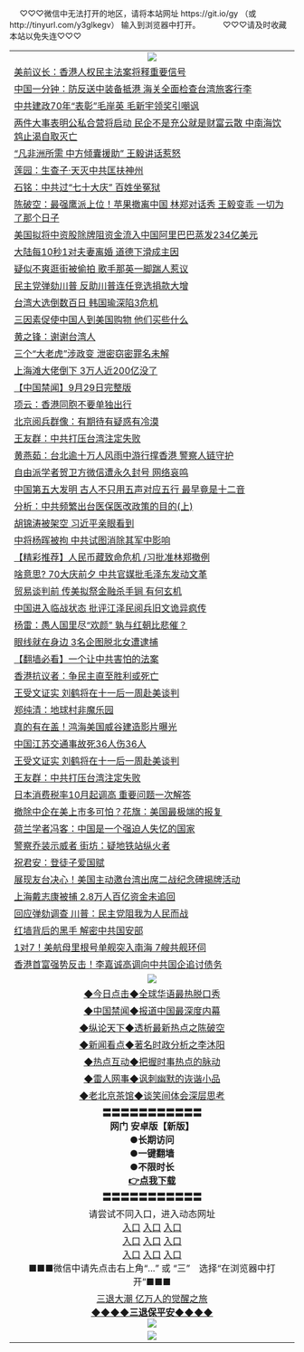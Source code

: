 <table>
　<tr>
♡♡♡微信中无法打开的地区，请将本站网址 https://git.io/gy （或 http://tinyurl.com/y3glkegv） 输入到浏览器中打开。 
　</tr>
　<tr>
♡♡♡请及时收藏本站以免失连♡♡♡
   </tr>
   <tr>
    <td align=center><img src="https://github.com/gyhhx/image-upload/blob/master/title1.jpg" /></td>
  </tr>
<tr><td align="left"><a href="https://xwood.fun/oo.aspx?name=c1078951&key=nqynnipsxfbxcbni&from=gy">美前议长：香港人权民主法案将释重要信号</a></td></tr>
<tr><td align="left"><a href="https://xwood.fun/oo.aspx?name=c1078958&key=nqynnipsxfbxcbni&from=gy">中国一分钟：防反送中装备抵港 海关全面检查台湾旅客行李</a></td></tr>
<tr><td align="left"><a href="https://xwood.fun/oo.aspx?name=c1078626&key=nqynnipsxfbxcbni&from=gy">中共建政70年“表彰”毛岸英 毛新宇领奖引嘲讽</a></td></tr>
<tr><td align="left"><a href="https://xwood.fun/oo.aspx?name=c1078914&key=nqynnipsxfbxcbni&from=gy">两件大事表明公私合营将启动  民企不是充公就是财富云散 中南海饮鸩止渴自取灭亡</a></td></tr>
<tr><td align="left"><a href="https://xwood.fun/oo.aspx?name=c1078728&key=nqynnipsxfbxcbni&from=gy">“凡非洲所需 中方倾囊援助” 王毅讲话惹怒</a></td></tr>
<tr><td align="left"><a href="https://xwood.fun/oo.aspx?name=c1078991&key=nqynnipsxfbxcbni&from=gy">莲园：生查子·天灭中共匡扶神州</a></td></tr>
<tr><td align="left"><a href="https://xwood.fun/oo.aspx?name=c1079015&key=nqynnipsxfbxcbni&from=gy">石铭：中共过“七十大庆” 百姓坐冤狱</a></td></tr>
<tr><td align="left"><a href="https://xwood.fun/oo.aspx?name=c1078403&key=nqynnipsxfbxcbni&from=gy">陈破空：最强鹰派上位！苹果撤离中国 林郑对话秀 王毅变乖 一切为了那个日子</a></td></tr>
<tr><td align="left"><a href="https://xwood.fun/oo.aspx?name=c1078986&key=nqynnipsxfbxcbni&from=gy">美国拟将中资股除牌阻资金流入中国阿里巴巴蒸发234亿美元</a></td></tr>
<tr><td align="left"><a href="https://xwood.fun/oo.aspx?name=c1078961&key=nqynnipsxfbxcbni&from=gy">大陆每10秒1对夫妻离婚 道德下滑成主因</a></td></tr>
<tr><td align="left"><a href="https://xwood.fun/oo.aspx?name=c1079020&key=nqynnipsxfbxcbni&from=gy">疑似不爽逛街被偷拍 歌手那英一脚踹人惹议</a></td></tr>
<tr><td align="left"><a href="https://xwood.fun/oo.aspx?name=c1078983&key=nqynnipsxfbxcbni&from=gy">民主党弹劾川普 反助川普连任竞选捐款大增</a></td></tr>
<tr><td align="left"><a href="https://xwood.fun/oo.aspx?name=c1078927&key=nqynnipsxfbxcbni&from=gy">台湾大选倒数百日 韩国瑜深陷3危机</a></td></tr>
<tr><td align="left"><a href="https://xwood.fun/oo.aspx?name=c1079022&key=nqynnipsxfbxcbni&from=gy">三因素促使中国人到美国购物 他们买些什么</a></td></tr>
<tr><td align="left"><a href="https://xwood.fun/oo.aspx?name=c1079034&key=nqynnipsxfbxcbni&from=gy">黄之锋：谢谢台湾人</a></td></tr>
<tr><td align="left"><a href="https://xwood.fun/oo.aspx?name=c1078827&key=nqynnipsxfbxcbni&from=gy">三个“大老虎”涉政变 泄密窃密罪名未解</a></td></tr>
<tr><td align="left"><a href="https://xwood.fun/oo.aspx?name=c1078909&key=nqynnipsxfbxcbni&from=gy">上海滩大佬倒下 3万人近200亿没了</a></td></tr>
<tr><td align="left"><a href="https://xwood.fun/oo.aspx?name=c1079024&key=nqynnipsxfbxcbni&from=gy">【中国禁闻】9月29日完整版</a></td></tr>
<tr><td align="left"><a href="https://xwood.fun/oo.aspx?name=c1078990&key=nqynnipsxfbxcbni&from=gy">项云：香港同胞不要单独出行</a></td></tr>
<tr><td align="left"><a href="https://xwood.fun/oo.aspx?name=c1078916&key=nqynnipsxfbxcbni&from=gy">北京阅兵群像：有期待有疑惑有冷漠</a></td></tr>
<tr><td align="left"><a href="https://xwood.fun/oo.aspx?name=c1078971&key=nqynnipsxfbxcbni&from=gy">王友群：中共打压台湾注定失败</a></td></tr>
<tr><td align="left"><a href="https://xwood.fun/oo.aspx?name=c1079035&key=nqynnipsxfbxcbni&from=gy">黄燕茹：台北逾十万人风雨中游行撑香港 警察人链守护</a></td></tr>
<tr><td align="left"><a href="https://xwood.fun/oo.aspx?name=c1078396&key=nqynnipsxfbxcbni&from=gy">自由派学者贺卫方微信遭永久封号 网络哀鸣</a></td></tr>
<tr><td align="left"><a href="https://xwood.fun/oo.aspx?name=c1078931&key=nqynnipsxfbxcbni&from=gy">中国第五大发明 古人不只用五声对应五行 最早竟是十二音</a></td></tr>
<tr><td align="left"><a href="https://xwood.fun/oo.aspx?name=c1078858&key=nqynnipsxfbxcbni&from=gy">分析：中共频繁出台医保医改政策的目的(上)</a></td></tr>
<tr><td align="left"><a href="https://xwood.fun/oo.aspx?name=c1078605&key=nqynnipsxfbxcbni&from=gy">胡锦涛被架空 习近平亲眼看到</a></td></tr>
<tr><td align="left"><a href="https://xwood.fun/oo.aspx?name=c1078707&key=nqynnipsxfbxcbni&from=gy">中将杨晖被拘 中共试图消除其军中影响</a></td></tr>
<tr><td align="left"><a href="https://xwood.fun/oo.aspx?name=c1078628&key=nqynnipsxfbxcbni&from=gy">【精彩推荐】人民币藏致命危机 /习批准林郑撤例</a></td></tr>
<tr><td align="left"><a href="https://xwood.fun/oo.aspx?name=c1078828&key=nqynnipsxfbxcbni&from=gy">啥意思? 70大庆前夕 中共官媒批毛泽东发动文革</a></td></tr>
<tr><td align="left"><a href="https://xwood.fun/oo.aspx?name=c1078982&key=nqynnipsxfbxcbni&from=gy">贸易谈判前 传美拟祭金融杀手锏 有何玄机</a></td></tr>
<tr><td align="left"><a href="https://xwood.fun/oo.aspx?name=c1077910&key=nqynnipsxfbxcbni&from=gy">中国进入临战状态 批评江泽民阅兵旧文诡异疯传</a></td></tr>
<tr><td align="left"><a href="https://xwood.fun/oo.aspx?name=c1079031&key=nqynnipsxfbxcbni&from=gy">杨雷：愚人国里尽“欢颜” 孰与红朝比悲催？</a></td></tr>
<tr><td align="left"><a href="https://xwood.fun/oo.aspx?name=c1078922&key=nqynnipsxfbxcbni&from=gy">眼线就在身边 3名企图脱北女遭逮捕</a></td></tr>
<tr><td align="left"><a href="https://xwood.fun/oo.aspx?name=c1078504&key=nqynnipsxfbxcbni&from=gy">【翻墙必看】一个让中共害怕的法案</a></td></tr>
<tr><td align="left"><a href="https://xwood.fun/oo.aspx?name=c1078930&key=nqynnipsxfbxcbni&from=gy">香港抗议者：争民主直至胜利或死亡</a></td></tr>
<tr><td align="left"><a href="https://xwood.fun/oo.aspx?name=c1078952&key=nqynnipsxfbxcbni&from=gy">王受文证实 刘鹤将在十一后一周赴美谈判</a></td></tr>
<tr><td align="left"><a href="https://xwood.fun/oo.aspx?name=c1079004&key=nqynnipsxfbxcbni&from=gy">郑纯清：地球村非魔乐园</a></td></tr>
<tr><td align="left"><a href="https://xwood.fun/oo.aspx?name=c1078976&key=nqynnipsxfbxcbni&from=gy">真的有在盖！鸿海美国威谷建造影片曝光</a></td></tr>
<tr><td align="left"><a href="https://xwood.fun/oo.aspx?name=c1078920&key=nqynnipsxfbxcbni&from=gy">中国江苏交通事故死36人伤36人</a></td></tr>
<tr><td align="left"><a href="https://xwood.fun/oo.aspx?name=c1078984&key=nqynnipsxfbxcbni&from=gy">王受文证实 刘鹤将在十一后一周赴美谈判</a></td></tr>
<tr><td align="left"><a href="https://xwood.fun/oo.aspx?name=c1078994&key=nqynnipsxfbxcbni&from=gy">王友群：中共打压台湾注定失败</a></td></tr>
<tr><td align="left"><a href="https://xwood.fun/oo.aspx?name=c1078996&key=nqynnipsxfbxcbni&from=gy">日本消费税率10月起调高 重要问题一次解答</a></td></tr>
<tr><td align="left"><a href="https://xwood.fun/oo.aspx?name=c1078702&key=nqynnipsxfbxcbni&from=gy">撤除中企在美上市多可怕？花旗：美国最极端的报复</a></td></tr>
<tr><td align="left"><a href="https://xwood.fun/oo.aspx?name=c1079032&key=nqynnipsxfbxcbni&from=gy">荷兰学者冯客：中国是一个强迫人失忆的国家</a></td></tr>
<tr><td align="left"><a href="https://xwood.fun/oo.aspx?name=c1078978&key=nqynnipsxfbxcbni&from=gy">警察乔装示威者 街坊：疑地铁站纵火者</a></td></tr>
<tr><td align="left"><a href="https://xwood.fun/oo.aspx?name=c1079023&key=nqynnipsxfbxcbni&from=gy">祝君安：登徒子爱国赋</a></td></tr>
<tr><td align="left"><a href="https://xwood.fun/oo.aspx?name=c1078921&key=nqynnipsxfbxcbni&from=gy">展现友台决心！美国主动邀台湾出席二战纪念碑揭牌活动</a></td></tr>
<tr><td align="left"><a href="https://xwood.fun/oo.aspx?name=c1078867&key=nqynnipsxfbxcbni&from=gy">上海戴志康被捕 2.8万人百亿资金未追回</a></td></tr>
<tr><td align="left"><a href="https://xwood.fun/oo.aspx?name=c1078926&key=nqynnipsxfbxcbni&from=gy">回应弹劾调查 川普：民主党阻我为人民而战</a></td></tr>
<tr><td align="left"><a href="https://xwood.fun/oo.aspx?name=c1078904&key=nqynnipsxfbxcbni&from=gy">红墙背后的黑手 解密中共国安部</a></td></tr>
<tr><td align="left"><a href="https://xwood.fun/oo.aspx?name=c1078823&key=nqynnipsxfbxcbni&from=gy">1对7！美航母里根号单舰突入南海 7艘共舰环伺</a></td></tr>
<tr><td align="left"><a href="https://xwood.fun/oo.aspx?name=c1078436&key=nqynnipsxfbxcbni&from=gy">香港首富强势反击！李嘉诚高调向中共国企追讨债务</a></td></tr>


 <tr>
    <td align=center><img src="https://github.com/gyhhx/image-upload/blob/master/shipin.jpg" /></td>
  </tr>
 <tr>
   <td align=center> 
<a href="https://tru28th.xwood.fun/oo.aspx?name=c816850&key=nqynnipsxfbxcbni&from=gy&tag=9877">◆今日点击◆全球华语最热脱口秀</a><br/>
    </td>
  </tr>
  <tr>
  <td align=center>
<a href="https://tru28th.xwood.fun/oo.aspx?name=c816860&key=nqynnipsxfbxcbni&from=gy&tag=99733110">◆中国禁闻◆报道中国最深度内幕</a><br/>
   </tr>
  <tr>
     <td align=center>
<a href="https://tru28th.xwood.fun/oo.aspx?name=c816855&key=nqynnipsxfbxcbni&from=gy&tag=997110">◆纵论天下◆透析最新热点之陈破空</a><br/>
   </tr>
   <tr>
      <td align=center>
<a href="https://tru28th.xwood.fun/oo.aspx?name=c838308&key=nqynnipsxfbxcbni&from=gy&tag=9973110">◆新闻看点◆著名时政分析之李沐阳</a><br/>
   </tr>
   <tr>
     <td align=center>
<a href="https://tru28th.xwood.fun/oo.aspx?name=c816852&key=nqynnipsxfbxcbni&from=gy&tag=9733110">◆热点互动◆把握时事热点的脉动</a><br/>
   </tr>
   <tr>
      <td align=center>
<a href="https://tru28th.xwood.fun/oo.aspx?name=c816694&key=nqynnipsxfbxcbni&from=gy&tag=93310">◆雷人网事◆讽刺幽默的诙谐小品</a><br/>
   </tr>
   <tr>
    <td align=center>
<a href="https://tru28th.xwood.fun/oo.aspx?name=c816650&key=nqynnipsxfbxcbni&from=gy&tag=9973110">◆老北京茶馆◆谈笑间体会深层思考</a><br/>
   </tr>
  <tr>
    <td align=center>
 <b>〓〓〓〓〓〓〓〓〓〓〓<br/>网门 安卓版【新版】<br/> ●长期访问<br/> ●一键翻墙<br/>  ●不限时长<br/> 
 <a href="https://share.weiyun.com/5MdOKOt">👉<b>点我下载</a><br/>〓〓〓〓〓〓〓〓〓〓〓<br/>
    </td>
    </tr>
   <tr>
    <td align=center>请尝试不同入口，进入动态网址<br/>
      <a href="https://s3.us-east-2.amazonaws.com/ogateo/show.htm">入口</a>
      <a href="https://s3.ca-central-1.amazonaws.com/ogatec/show.htm">入口</a>
      <a href="https://s3.ap-southeast-2.amazonaws.com/ogatey/show.htm">入口</a><br/>
      <a href="https://s3.ap-northeast-2.amazonaws.com/ogates/show.htm">入口</a>
      <a href="https://s3.eu-central-1.amazonaws.com/ogatef/show.htm">入口</a>
      <a href="https://s3.ap-south-1.amazonaws.com/ogatem/show.htm">入口</a><br/>
      <a href="https://s3-us-west-1.amazonaws.com/ogaten/show.htm">入口</a>
      <a href="https://s3.eu-west-2.amazonaws.com/ogatel/show.htm">入口</a>
      <a href="https://s3.ap-northeast-1.amazonaws.com/ogatet/show.htm">入口</a><br/>
      ■■■微信中请先点击右上角“...” 或 “三”　选择“在浏览器中打开”■■■<b><br/>
    </td>
  </tr>
  <tr>  
  <td align=center>
  <a href="https://tru28th.xwood.fun/oo.aspx?name=c894205&key=nqynnipsxfbxcbni&from=gy&tag=9973110">三退大潮 亿万人的觉醒之旅</a><br/>
      <a href="https://tru28th.xwood.fun/oo.aspx?name=ogQuit.aspx&key=nqynnipsxfbxcbni&from=gy"><b>◆◆◆◆三退保平安◆◆◆◆<br/></a>
      <img src="https://github.com/gyhhx/image-upload/blob/master/3t.jpg" /><br/>
      </td>
  </tr>
   <tr>
    <td align=center><img src="https://raw.githubusercontent.com/oGate2/Up/master/oGate_640.jpg"/></td>
  </tr>
</table>
